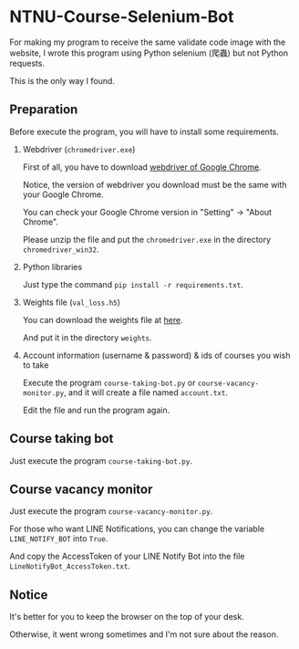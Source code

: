 # NTNU-Course-Selenium-Bot
For making my program to receive the same validate code image with the website, I wrote this program using Python selenium (爬蟲) but not Python requests.

This is the only way I found.

## Preparation
Before execute the program, you will have to install some requirements.

1. Webdriver (`chromedriver.exe`)

   First of all, you have to download [webdriver of Google Chrome](https://chromedriver.chromium.org/downloads).
   
   Notice, the version of webdriver you download must be the same with your Google Chrome.
   
   You can check your Google Chrome version in "Setting" -> "About Chrome".

   Please unzip the file and put the `chromedriver.exe` in the directory `chromedriver_win32`.

2. Python libraries

   Just type the command `pip install -r requirements.txt`.
   
3. Weights file (`val_loss.h5`)

   You can download the weights file at [here](https://drive.google.com/file/d/16YL-915VVvY0bSMr2FiKhVnV19ipYF59/view?usp=sharing).
   
   And put it in the directory `weights`.
   
4. Account information (username & password) & ids of courses you wish to take

   Execute the program `course-taking-bot.py` or `course-vacancy-monitor.py`, and it will create a file named `account.txt`.
   
   Edit the file and run the program again.
   
## Course taking bot

Just execute the program `course-taking-bot.py`.

## Course vacancy monitor

Just execute the program `course-vacancy-monitor.py`.

For those who want LINE Notifications, you can change the variable `LINE_NOTIFY_BOT` into `True`.

And copy the AccessToken of your LINE Notify Bot into the file `LineNotifyBot_AccessToken.txt`.

## Notice

It's better for you to keep the browser on the top of your desk.

Otherwise, it went wrong sometimes and I'm not sure about the reason.